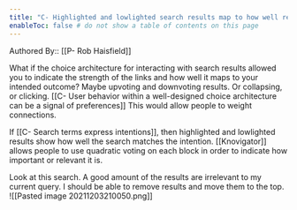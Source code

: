 ```yaml
---
title: "C- Highlighted and lowlighted search results map to how well results map to intentions"
enableToc: false # do not show a table of contents on this page
---
```


Authored By:: [[P- Rob Haisfield]]

What if the choice architecture for interacting with search results allowed you to indicate the strength of the links and how well it maps to your intended outcome? Maybe upvoting and downvoting results. Or collapsing, or clicking. [[C- User behavior within a well-designed choice architecture can be a signal of preferences]] This would allow people to weight connections.

If [[C- Search terms express intentions]], then highlighted and lowlighted results show how well the search matches the intention. [[Knovigator]] allows people to use quadratic voting on each block in order to indicate how important or relevant it is.

Look at this search. A good amount of the results are irrelevant to my current query. I should be able to remove results and move them to the top.
![[Pasted image 20211203210050.png]]  
